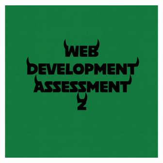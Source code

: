 ![readme-ascii](https://github.com/valkyrveylatoja/-Multi-Device-Application-Assessment-2/blob/main/pixelframe_album_cover.png?raw=true)

